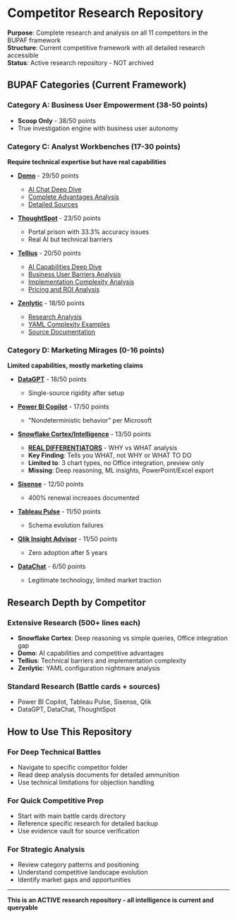# Competitor Research Repository

**Purpose**: Complete research and analysis on all 11 competitors in the BUPAF framework  
**Structure**: Current competitive framework with all detailed research accessible  
**Status**: Active research repository - NOT archived

## BUPAF Categories (Current Framework)

### Category A: Business User Empowerment (38-50 points)
- **Scoop Only** - 38/50 points
- True investigation engine with business user autonomy

### Category C: Analyst Workbenches (17-30 points)
**Require technical expertise but have real capabilities**

- **[Domo](domo/)** - 29/50 points
  - [AI Chat Deep Dive](domo/DOMO_AI_CHAT_DEEP_DIVE.md)
  - [Complete Advantages Analysis](domo/SCOOP_VS_DOMO_COMPLETE_ADVANTAGES.md)
  - [Detailed Sources](domo/sources/)

- **[ThoughtSpot](thoughtspot/)** - 23/50 points
  - Portal prison with 33.3% accuracy issues
  - Real AI but technical barriers

- **[Tellius](tellius/)** - 20/50 points  
  - [AI Capabilities Deep Dive](tellius/sources/AI_CAPABILITIES_DEEP_DIVE.md)
  - [Business User Barriers Analysis](tellius/sources/BUSINESS_USER_BARRIERS_ANALYSIS.md)
  - [Implementation Complexity Analysis](tellius/sources/IMPLEMENTATION_COMPLEXITY_ANALYSIS.md)
  - [Pricing and ROI Analysis](tellius/sources/PRICING_AND_ROI_ANALYSIS.md)

- **[Zenlytic](zenlytic/)** - 18/50 points
  - [Research Analysis](zenlytic/sources/ZENLYTIC_RESEARCH_ANALYSIS.md)
  - [YAML Complexity Examples](zenlytic/sources/ZENLYTIC_YAML_COMPLEXITY_EXAMPLES.md)
  - [Source Documentation](zenlytic/sources/ZENLYTIC_SOURCE_DOCUMENTATION.md)

### Category D: Marketing Mirages (0-16 points)
**Limited capabilities, mostly marketing claims**

- **[DataGPT](datagpt/)** - 18/50 points
  - Single-source rigidity after setup

- **[Power BI Copilot](power-bi-copilot/)** - 17/50 points
  - "Nondeterministic behavior" per Microsoft

- **[Snowflake Cortex/Intelligence](snowflake-cortex/)** - 13/50 points
  - **[REAL DIFFERENTIATORS](snowflake-cortex/REAL_DIFFERENTIATORS.md)** - WHY vs WHAT analysis
  - **Key Finding**: Tells you WHAT, not WHY or WHAT TO DO
  - **Limited to**: 3 chart types, no Office integration, preview only
  - **Missing**: Deep reasoning, ML insights, PowerPoint/Excel export

- **[Sisense](sisense/)** - 12/50 points
  - 400% renewal increases documented

- **[Tableau Pulse](tableau-pulse/)** - 11/50 points
  - Schema evolution failures

- **[Qlik Insight Advisor](qlik/)** - 11/50 points
  - Zero adoption after 5 years

- **[DataChat](datachat/)** - 6/50 points
  - Legitimate technology, limited market traction

## Research Depth by Competitor

### Extensive Research (500+ lines each)
- **Snowflake Cortex**: Deep reasoning vs simple queries, Office integration gap
- **Domo**: AI capabilities and competitive advantages
- **Tellius**: Technical barriers and implementation complexity
- **Zenlytic**: YAML configuration nightmare analysis

### Standard Research (Battle cards + sources)
- Power BI Copilot, Tableau Pulse, Sisense, Qlik
- DataGPT, DataChat, ThoughtSpot

## How to Use This Repository

### For Deep Technical Battles
- Navigate to specific competitor folder
- Read deep analysis documents for detailed ammunition
- Use technical limitations for objection handling

### For Quick Competitive Prep
- Start with main battle cards directory
- Reference specific research for detailed backup
- Use evidence vault for source verification

### For Strategic Analysis
- Review category patterns and positioning
- Understand competitive landscape evolution
- Identify market gaps and opportunities

---

**This is an ACTIVE research repository - all intelligence is current and queryable**